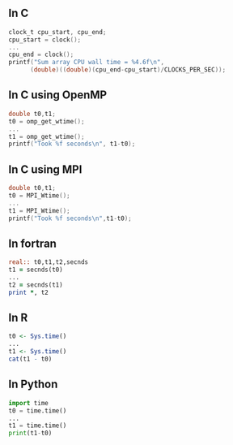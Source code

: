 ## In C
```c
clock_t cpu_start, cpu_end;
cpu_start = clock();
...
cpu_end = clock();
printf("Sum array CPU wall time = %4.6f\n",
      (double)((double)(cpu_end-cpu_start)/CLOCKS_PER_SEC));
```

## In C using OpenMP
```c
double t0,t1;
t0 = omp_get_wtime(); 
...
t1 = omp_get_wtime(); 
printf("Took %f seconds\n", t1-t0);
```

## In C using MPI
```c
double t0,t1;
t0 = MPI_Wtime();
...
t1 = MPI_Wtime();
printf("Took %f seconds\n",t1-t0);
```

## In fortran
```fortran
real:: t0,t1,t2,secnds
t1 = secnds(t0)
...
t2 = secnds(t1)
print *, t2
```

## In R
```R
t0 <- Sys.time()
...
t1 <- Sys.time()
cat(t1 - t0)
```

## In Python
```python
import time
t0 = time.time()
...
t1 = time.time()
print(t1-t0)
```
